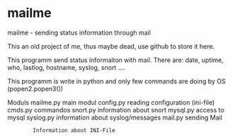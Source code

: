 mailme
======

mailme - sending status information through mail

This an old project of me, thus maybe dead, use github to store it here.

This programm send status informaiton with mail.
There are: date, uptime, who, lastlog, hostname, syslog, snort ....

This programm is write in python and only few commands are doing by OS (popen2.popen3())


Moduls
    mailme.py      main modul
    config.py      reading configuration (ini-file)
    cmds.py        commandos
    snort.py       information about snort
    mysql.py       access to mysql
    syslog.py      information about syslog/messages
    mail.py        sending Mail



            Information about INI-File

